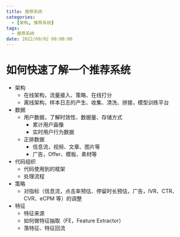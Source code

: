 ```yaml
---
title: 推荐系统
categories: 
  - [架构, 推荐系统]
tags:
  - 推荐系统
date: 2022/09/02 00:00:00
---
```


# 如何快速了解一个推荐系统

- 架构
  - 在线架构，流量接入、策略、在线打分
  - 离线架构，样本日志的产生、收集、清洗、拼接，模型训练平台
- 数据
  - 用户数据，了解时效性、数据量、存储方式
    - 累计用户画像
    - 实时用户行为数据
  - 正排数据
    - 信息流，视频、文章、图片等
    - 广告，Offer、模板、素材等
- 代码组织
  - 代码使用到的框架
  - 处理流程
- 策略
  - 对指标（信息流，点击率预估、停留时长预估，广告，IVR、CTR、CVR、eCPM 等）的调整
- 特征
  - 特征来源
  - 如何做特征抽取（FE，Feature Extractor）
  - 落特征、特征回流

